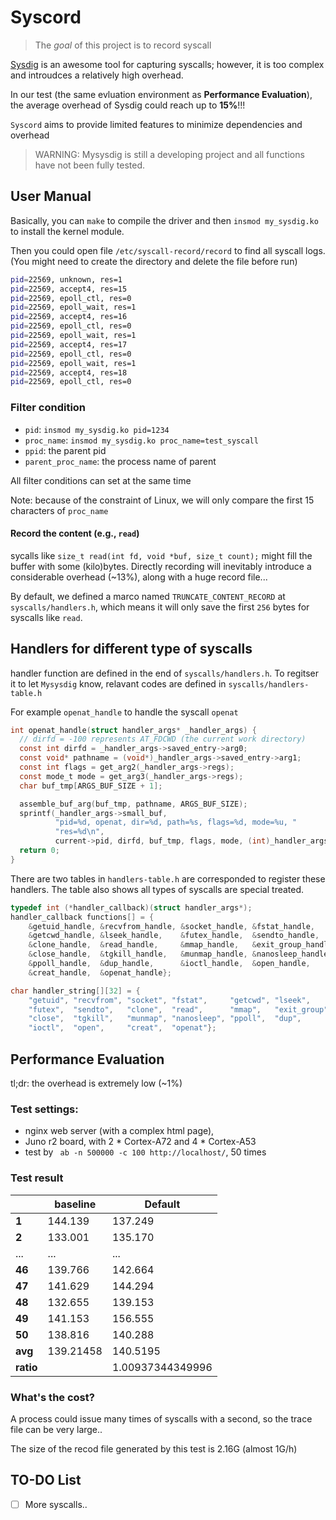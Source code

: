 # Syscord

> The *goal* of this project is to record syscall

[Sysdig](https://github.com/draios/sysdig) is an awesome tool for capturing syscalls; however, it is too complex and introudces a relatively high overhead.

In our test (the same evluation environment as **Performance Evaluation**), the average overhead of Sysdig could reach up to **15%**!!!

`Syscord` aims to provide limited features to minimize dependencies and overhead

> WARNING: Mysysdig is still a developing project and all functions have not been fully tested.

## User Manual 

Basically, you can `make` to compile the driver and then `insmod my_sysdig.ko` to install the kernel module. 

Then you could open file `/etc/syscall-record/record` to find all syscall logs. (You might need to create the directory and delete the file before run)

```bash
pid=22569, unknown, res=1
pid=22569, accept4, res=15
pid=22569, epoll_ctl, res=0
pid=22569, epoll_wait, res=1
pid=22569, accept4, res=16
pid=22569, epoll_ctl, res=0
pid=22569, epoll_wait, res=1
pid=22569, accept4, res=17
pid=22569, epoll_ctl, res=0
pid=22569, epoll_wait, res=1
pid=22569, accept4, res=18
pid=22569, epoll_ctl, res=0
```

### Filter condition

- `pid`: `insmod my_sysdig.ko pid=1234`
- `proc_name`: `insmod my_sysdig.ko proc_name=test_syscall`
- `ppid`: the parent pid
- `parent_proc_name`: the process name of parent

All filter conditions can set at the same time

Note: because of the constraint of Linux, we will only compare the first 15 characters of `proc_name`

#### Record the content (e.g., `read`)

sycalls like `size_t read(int fd, void *buf, size_t count);` might fill the buffer with some (kilo)bytes. Directly recording will inevitably introduce a considerable overhead (~13%), along with a huge record file...

By default, we defined a marco named `TRUNCATE_CONTENT_RECORD` at `syscalls/handlers.h`, which means it will only save the first `256` bytes for syscalls like `read`.

## Handlers for different type of syscalls

handler function are defined in the end of `syscalls/handlers.h`. To regitser it to let `Mysysdig` know, relavant codes are defined in `syscalls/handlers-table.h`

For example `openat_handle` to handle the syscall `openat` 

```c
int openat_handle(struct handler_args* _handler_args) {
  // dirfd = -100 represents AT_FDCWD (the current work directory)
  const int dirfd = _handler_args->saved_entry->arg0;
  const void* pathname = (void*)_handler_args->saved_entry->arg1;
  const int flags = get_arg2(_handler_args->regs);
  const mode_t mode = get_arg3(_handler_args->regs);
  char buf_tmp[ARGS_BUF_SIZE + 1];

  assemble_buf_arg(buf_tmp, pathname, ARGS_BUF_SIZE);
  sprintf(_handler_args->small_buf,
          "pid=%d, openat, dir=%d, path=%s, flags=%d, mode=%u, "
          "res=%d\n",
          current->pid, dirfd, buf_tmp, flags, mode, (int)_handler_args->ret);
  return 0;
}
```

There are two tables in `handlers-table.h` are corresponded to register these handlers. The table also shows all types of syscalls are special treated.

```c
typedef int (*handler_callback)(struct handler_args*);
handler_callback functions[] = {
    &getuid_handle, &recvfrom_handle, &socket_handle, &fstat_handle,
    &getcwd_handle, &lseek_handle,    &futex_handle,  &sendto_handle,
    &clone_handle,  &read_handle,     &mmap_handle,   &exit_group_handle,
    &close_handle,  &tgkill_handle,   &munmap_handle, &nanosleep_handle,
    &ppoll_handle,  &dup_handle,      &ioctl_handle,  &open_handle,
    &creat_handle,  &openat_handle};

char handler_string[][32] = {
    "getuid", "recvfrom", "socket", "fstat",     "getcwd", "lseek",
    "futex",  "sendto",   "clone",  "read",      "mmap",   "exit_group",
    "close",  "tgkill",   "munmap", "nanosleep", "ppoll",  "dup",
    "ioctl",  "open",     "creat",  "openat"};
```


## Performance Evaluation

tl;dr: the overhead is extremely low (~1%)

### Test settings: 
- nginx web server (with a complex html page), 
- Juno r2 board, with 2 * Cortex-A72 and 4 * Cortex-A53 
- test by ` ab -n 500000 -c 100 http://localhost/`, 50 times

### Test result

|             | **baseline** | **Default**      |
| ----------- | ------------ | ---------------- |
| **1**       | 144.139      | 137.249          |
| **2**       | 133.001      | 135.170          |
| ...      | ...     | ...         |
| **46**      | 139.766      | 142.664          |
| **47**      | 141.629      | 144.294          |
| **48**      | 132.655      | 139.153          |
| **49**      | 141.153      | 156.555          |
| **50**      | 138.816      | 140.288          |
| **avg**     | 139.21458    | 140.5195         |
| **ratio** |              | 1.00937344349996 |

### What's the cost?

A process could issue many times of syscalls with a second, so the trace file can be very large..

The size of the recod file generated by this test is 2.16G (almost 1G/h)


## TO-DO List

- [ ] More syscalls..